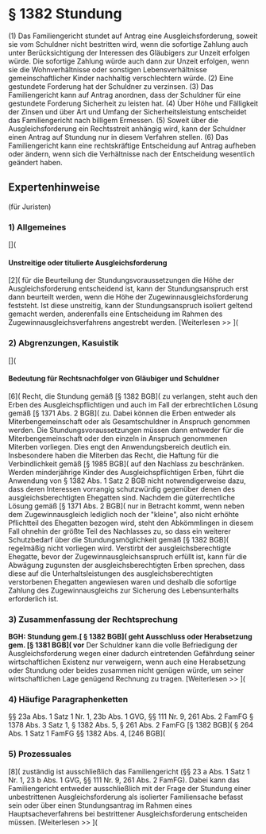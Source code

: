 # § 1382 Stundung
(1) Das Familiengericht stundet auf Antrag eine Ausgleichsforderung, soweit sie vom Schuldner nicht bestritten wird, wenn die sofortige Zahlung auch unter Berücksichtigung der Interessen des Gläubigers zur Unzeit erfolgen würde. Die sofortige Zahlung würde auch dann zur Unzeit erfolgen, wenn sie die Wohnverhältnisse oder sonstigen Lebensverhältnisse gemeinschaftlicher Kinder nachhaltig verschlechtern würde.
(2) Eine gestundete Forderung hat der Schuldner zu verzinsen.
(3) Das Familiengericht kann auf Antrag anordnen, dass der Schuldner für eine gestundete Forderung Sicherheit zu leisten hat.
(4) Über Höhe und Fälligkeit der Zinsen und über Art und Umfang der Sicherheitsleistung entscheidet das Familiengericht nach billigem Ermessen.
(5) Soweit über die Ausgleichsforderung ein Rechtsstreit anhängig wird, kann der Schuldner einen Antrag auf Stundung nur in diesem Verfahren stellen.
(6) Das Familiengericht kann eine rechtskräftige Entscheidung auf Antrag aufheben oder ändern, wenn sich die Verhältnisse nach der Entscheidung wesentlich geändert haben.
## Expertenhinweise
(für Juristen)
### 1) Allgemeines
[](
#### Unstreitige oder titulierte Ausgleichsforderung
[2]( für die Beurteilung der Stundungsvoraussetzungen die Höhe der Ausgleichsforderung entscheidend ist, kann der Stundungsanspruch erst dann beurteilt werden, wenn die Höhe der Zugewinnausgleichsforderung feststeht. Ist diese unstreitig, kann der Stundungsanspruch isoliert geltend gemacht werden, anderenfalls eine Entscheidung im Rahmen des Zugewinnausgleichsverfahrens angestrebt werden.
[Weiterlesen >> ](
### 2) Abgrenzungen, Kasuistik
[](
#### Bedeutung für Rechtsnachfolger von Gläubiger und Schuldner
[6]( Recht, die Stundung gemäß [§ 1382 BGB]( zu verlangen, steht auch den Erben des Ausgleichspflichtigen und auch im Fall der erbrechtlichen Lösung gemäß [§ 1371 Abs. 2 BGB]( zu. Dabei können die Erben entweder als Miterbengemeinschaft oder als Gesamtschuldner in Anspruch genommen werden. Die Stundungsvoraussetzungen müssen dann entweder für die Miterbengemeinschaft oder den einzeln in Anspruch genommenen Miterben vorliegen. Dies engt den Anwendungsbereich deutlich ein. Insbesondere haben die Miterben das Recht, die Haftung für die Verbindlichkeit gemäß [§ 1985 BGB]( auf den Nachlass zu beschränken. Werden minderjährige Kinder des Ausgleichspflichtigen Erben, führt die Anwendung von § 1382 Abs. 1 Satz 2 BGB nicht notwendigerweise dazu, dass deren Interessen vorrangig schutzwürdig gegenüber denen des ausgleichsberechtigten Ehegatten sind. Nachdem die güterrechtliche Lösung gemäß [§ 1371 Abs. 2 BGB]( nur in Betracht kommt, wenn neben dem Zugewinnausgleich lediglich noch der "kleine", also nicht erhöhte Pflichtteil des Ehegatten bezogen wird, steht den Abkömmlingen in diesem Fall ohnehin der größte Teil des Nachlasses zu, so dass ein weiterer Schutzbedarf über die Stundungsmöglichkeit gemäß [§ 1382 BGB]( regelmäßig nicht vorliegen wird.
Verstirbt der ausgleichsberechtigte Ehegatte, bevor der Zugewinnausgleichsanspruch erfüllt ist, kann für die Abwägung zugunsten der ausgleichsberechtigten Erben sprechen, dass diese auf die Unterhaltsleistungen des ausgleichsberechtigten verstorbenen Ehegatten angewiesen waren und deshalb die sofortige Zahlung des Zugewinnausgleichs zur Sicherung des Lebensunterhalts erforderlich ist.
### 3) Zusammenfassung der Rechtsprechung
**BGH: Stundung gem.[ § 1382 BGB]( geht Ausschluss oder Herabsetzung gem. [§ 1381 BGB]( vor**
Der Schuldner kann die volle Befriedigung der Ausgleichsforderung wegen einer dadurch eintretenden Gefährdung seiner wirtschaftlichen Existenz nur verweigern, wenn auch eine Herabsetzung oder Stundung oder beides zusammen nicht genügen würde, um seiner wirtschaftlichen Lage genügend Rechnung zu tragen.
[Weiterlesen >> ](
### 4) Häufige Paragraphenketten
§§ 23a Abs. 1 Satz 1 Nr. 1, 23b Abs. 1 GVG, §§ 111 Nr. 9, 261 Abs. 2 FamFG
§ 1378 Abs. 3 Satz 1, § 1382 Abs. 5, § 261 Abs. 2 FamFG
[§ 1382 BGB]( § 264 Abs. 1 Satz 1 FamFG
§§ 1382 Abs. 4, [246 BGB](
### 5) Prozessuales
[8]( zuständig ist ausschließlich das Familiengericht (§§ 23 a Abs. 1 Satz 1 Nr. 1, 23 b Abs. 1 GVG, §§ 111 Nr. 9, 261 Abs. 2 FamFG). Dabei kann das Familiengericht entweder ausschließlich mit der Frage der Stundung einer unbestrittenen Ausgleichsforderung als isolierter Familiensache befasst sein oder über einen Stundungsantrag im Rahmen eines Hauptsacheverfahrens bei bestrittener Ausgleichsforderung entscheiden müssen.
[Weiterlesen >> ](